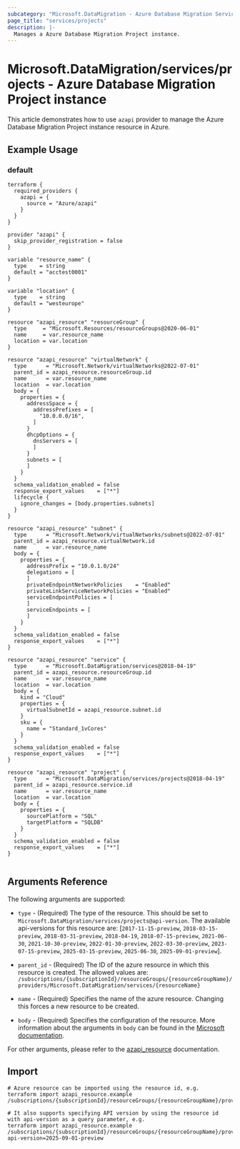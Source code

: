 ```yaml
---
subcategory: "Microsoft.DataMigration - Azure Database Migration Service"
page_title: "services/projects"
description: |-
  Manages a Azure Database Migration Project instance.
---
```


# Microsoft.DataMigration/services/projects - Azure Database Migration Project instance

This article demonstrates how to use `azapi` provider to manage the Azure Database Migration Project instance resource in Azure.

## Example Usage

### default

```hcl
terraform {
  required_providers {
    azapi = {
      source = "Azure/azapi"
    }
  }
}

provider "azapi" {
  skip_provider_registration = false
}

variable "resource_name" {
  type    = string
  default = "acctest0001"
}

variable "location" {
  type    = string
  default = "westeurope"
}

resource "azapi_resource" "resourceGroup" {
  type     = "Microsoft.Resources/resourceGroups@2020-06-01"
  name     = var.resource_name
  location = var.location
}

resource "azapi_resource" "virtualNetwork" {
  type      = "Microsoft.Network/virtualNetworks@2022-07-01"
  parent_id = azapi_resource.resourceGroup.id
  name      = var.resource_name
  location  = var.location
  body = {
    properties = {
      addressSpace = {
        addressPrefixes = [
          "10.0.0.0/16",
        ]
      }
      dhcpOptions = {
        dnsServers = [
        ]
      }
      subnets = [
      ]
    }
  }
  schema_validation_enabled = false
  response_export_values    = ["*"]
  lifecycle {
    ignore_changes = [body.properties.subnets]
  }
}

resource "azapi_resource" "subnet" {
  type      = "Microsoft.Network/virtualNetworks/subnets@2022-07-01"
  parent_id = azapi_resource.virtualNetwork.id
  name      = var.resource_name
  body = {
    properties = {
      addressPrefix = "10.0.1.0/24"
      delegations = [
      ]
      privateEndpointNetworkPolicies    = "Enabled"
      privateLinkServiceNetworkPolicies = "Enabled"
      serviceEndpointPolicies = [
      ]
      serviceEndpoints = [
      ]
    }
  }
  schema_validation_enabled = false
  response_export_values    = ["*"]
}

resource "azapi_resource" "service" {
  type      = "Microsoft.DataMigration/services@2018-04-19"
  parent_id = azapi_resource.resourceGroup.id
  name      = var.resource_name
  location  = var.location
  body = {
    kind = "Cloud"
    properties = {
      virtualSubnetId = azapi_resource.subnet.id
    }
    sku = {
      name = "Standard_1vCores"
    }
  }
  schema_validation_enabled = false
  response_export_values    = ["*"]
}

resource "azapi_resource" "project" {
  type      = "Microsoft.DataMigration/services/projects@2018-04-19"
  parent_id = azapi_resource.service.id
  name      = var.resource_name
  location  = var.location
  body = {
    properties = {
      sourcePlatform = "SQL"
      targetPlatform = "SQLDB"
    }
  }
  schema_validation_enabled = false
  response_export_values    = ["*"]
}


```



## Arguments Reference

The following arguments are supported:

* `type` - (Required) The type of the resource. This should be set to `Microsoft.DataMigration/services/projects@api-version`. The available api-versions for this resource are: [`2017-11-15-preview`, `2018-03-15-preview`, `2018-03-31-preview`, `2018-04-19`, `2018-07-15-preview`, `2021-06-30`, `2021-10-30-preview`, `2022-01-30-preview`, `2022-03-30-preview`, `2023-07-15-preview`, `2025-03-15-preview`, `2025-06-30`, `2025-09-01-preview`].

* `parent_id` - (Required) The ID of the azure resource in which this resource is created. The allowed values are:  
  `/subscriptions/{subscriptionId}/resourceGroups/{resourceGroupName}/providers/Microsoft.DataMigration/services/{resourceName}`

* `name` - (Required) Specifies the name of the azure resource. Changing this forces a new resource to be created.

* `body` - (Required) Specifies the configuration of the resource. More information about the arguments in `body` can be found in the [Microsoft documentation](https://learn.microsoft.com/en-us/azure/templates/Microsoft.DataMigration/services/projects?pivots=deployment-language-terraform).

For other arguments, please refer to the [azapi_resource](https://registry.terraform.io/providers/Azure/azapi/latest/docs/resources/resource) documentation.

## Import

 ```shell
 # Azure resource can be imported using the resource id, e.g.
 terraform import azapi_resource.example /subscriptions/{subscriptionId}/resourceGroups/{resourceGroupName}/providers/Microsoft.DataMigration/services/{resourceName}/projects/{resourceName}
 
 # It also supports specifying API version by using the resource id with api-version as a query parameter, e.g.
 terraform import azapi_resource.example /subscriptions/{subscriptionId}/resourceGroups/{resourceGroupName}/providers/Microsoft.DataMigration/services/{resourceName}/projects/{resourceName}?api-version=2025-09-01-preview
 ```
